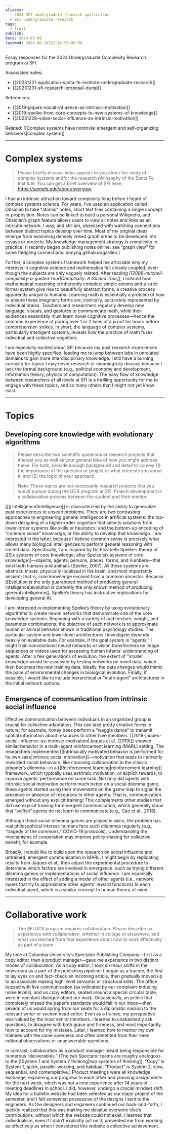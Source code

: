 ```yaml
---
aliases:
  - 2024 SFI undergradute research application
  - SFI undergraduate research
tags:
  - fruit
publish: 
date: 2024-01-09
lastmod: 2024-06-18T21:16:59-06:00
---
```

Essay responses for the 2024 Undergraduate Complexity Research program at SFI.

Associated notes:
- [[20231221-application-santa-fe-institute-undergraduate-research]]
- [[20231231-sfi-research-proposal-dump]]

References:
- [[2019-jaques-social-influence-as-intrinsic-motivation]]
- [[2019-spelke-from-core-concepts-to-new-systems-of-knowledge]]
- [[20231228-video-social-influence-as-intrinsic-motivation]]

Related: [[Complex systems have nontrivial emergent and self-organizing behaviors|complex system]]

---
# Complex systems

>Please briefly discuss what appeals to you about the study of complex systems and/or the research philosophy of the Santa Fe Institute. You can get a brief overview of SFI here: https://santafe.edu/about/overview

I had an intrinsic attraction toward complexity long before I heard of complex systems science. For years, I’ve used an application called Obsidian to take “atomic” notes, short text files containing a single concept or proposition. Notes can be linked to build a personal Wikipedia, and Obsidian’s graph feature allows users to view all notes and links as an intricate network. I was, and still am, obsessed with watching connections between distinct topics develop over time. Most of my original ideas emerge from examining densely linked graph areas to be developed into essays or projects. My knowledge management strategy is complexity in practice. (I recently began publishing notes online; see “graph view” for some fledgling connections: bnnyng.github.io/garden.)

Further, a complex systems framework helped me articulate why my interests in cognitive science and mathematics felt closely coupled, even though the subjects are only vaguely related. After reading *[[2009-mitchell-complexity-a-guided-tour|Complexity: A Guided Tour]]*, I noticed how mathematical reasoning is inherently complex: simple axioms and a strict formal system give rise to beautifully abstract forms, a creative process apparently unique to humans. Learning math is essentially a problem of how to ensure these imaginary forms are, ironically, accurately represented by individual brains. Teachers and researchers regularly develop new language, visuals, and gestures to communicate math, while their audiences essentially must learn novel cognitive processes—hence the common experience of poring over 1 or 2 lines of a proof for hours before comprehension strikes. In short, the language of complex systems, particularly intelligent systems, reveals how the practice of math fuses individual and collective cognition.

I am especially excited about SFI because my past research experiences have been highly specified, leading me to jump between labs in unrelated domains to gain more interdisciplinary knowledge. I still have a burning curiosity for topics I may never research or meaningfully discuss because I lack the formal background (e.g., political economy and development, information theory, physics of computation). The easy flow of knowledge between researchers of all levels at SFI is a thrilling opportunity for me to engage with these topics, and so many others that I might not yet know exist.

----
# Topics

## Developing core knowledge with evolutionary algorithms

>Please describe two scientific questions or research projects that interest you as well as your general idea of how you might address these. For both, provide enough background and detail to convey (1) the importance of the question or project or what interests you about it, and (2) the logic of your approach. 
>
>Note: These topics are not necessarily research projects that you would pursue during the UCR program at SFI. Project development is a collaborative process between the student and their mentor.

[[§ Intelligence|Intelligence]] is characterized by the ability to generalize past experiences to unseen problems. There are two contrasting approaches to engineering general intelligence in artificial systems: the top-down designing of a higher-order cognition that selects solutions from lower-order systems like skills or heuristics; and the bottom-up encoding of “common sense” knowledge, or the ability to develop that knowledge. I am interested in the latter, because I believe common sense is precisely what allows many biological intelligences to perform general reasoning with limited data. Specifically, I am inspired by Dr. Elizabeth Spelke’s theory of [[Six systems of core knowledge, after Spelke|six systems of core knowledge]]—objects, agents, persons, places, forms, and numbers—that exist both humans and animals (Spelke, 2007). All these systems are abstract, innate, physically localized in the brain, and most importantly ancient; that is, core knowledge evolved from a common ancestor. Because [[Evolution is the only guaranteed method of producing general intelligence|evolution is currently the only known method of producing general intelligence]], Spelke’s theory has instructive implications for developing general AI.

I am interested in implementing Spelke’s theory by using evolutionary algorithms to create neural networks that demonstrate one of the core knowledge systems. Beginning with a variety of architecture, weight, and parameter combinations, the objective of each network is to approximate human or animal behavior shown in traditional psychology studies. The particular system and lower-level architectures I investigate depends heavily on available data. For example, if the goal system is “agents,” I might train convolutional neural networks or vision transformers on image sequences or videos used for assessing human infants’ understanding of agents. After a few generations of evolution, the extent of “innate” knowledge would be assessed by testing networks on novel data, which then becomes the new training data. Ideally, the data changes would mimic the pace of environmental changes in biological evolution. Finally, if possible, I would like to include hierarchical or “multi-agent” architectures in the initial network options. 

## Emergence of communication from intrinsic social influence

Effective communication between individuals in an organized group is crucial for collective adaptation. This can take pretty creative forms in nature; for example, honey bees perform a “waggle dance” to transmit spatial information about resources to other hive members. [[2019-jaques-social-influence-as-intrinsic-motivation|Jaques et al. (2019)]] showed similar behavior in a multi-agent reinforcement learning (MARL) setting. The researchers implemented [[Intrinsically motivated behavior is performed for its own sake|intrinsic social motivation]]—motivation that leads to indirectly rewarded social behaviors, like choosing collaboration in the classic prisoner’s dilemma—in a [[Reinforcement learning|reinforcement learning]] framework, which typically uses extrinsic motivation, or explicit rewards, to improve agents’ performance on some task. Not only did agents with intrinsic social motivation perform much better on a social dilemma game, these agents started using their movements on the game map to signal the presence or absence of resources to other agents. That is, communication emerged without any explicit training! This complements other studies that did use explicit training for emergent communication, which generally show that “selfish” agents do not learn to communicate (e.g., Cao et al., 2018). 

Although these social dilemma games are played *in silico*, the problem has real philosophical interest: humans face such dilemmas regularly (e.g., “tragedy of the commons,” COVID-19 protocols). Understanding the mechanisms of cooperation may improve policy-making for collective benefit, for example.

Broadly, I would like to build upon the research on social influence and untrained, emergent communication in MARL. I might begin by replicating results from Jaques et al., then adjust the experimental procedure to determine which factors are involved in emergence, such as trying different dilemma games or implementations of social influence. I am especially interested in the effect of adding a model of other agents (i.e., network layers that try to approximate other agents’ reward functions) to each individual agent, which is a similar concept to human theory of mind.

---

# Collaborative work

>The SFI UCR program requires collaboration. Please describe an experience with collaboration, whether in college or elsewhere, and what you learned from that experience about how to work effectively as part of a team.

My time at Columbia University’s Spectator Publishing Company—first as a copy editor, then a product manager—gave me experience in two distinct modes of collaboration. As a copy editor, I took six-hour shifts in the newsroom as a part of the publishing pipeline: I began as a trainee, the first to lay eyes on and fact-check an incoming article, then gradually moved up to an associate making high-level semantic or structural edits. The office buzzed with live communication (as indicated by our complaint-inducing noise levels), and us copy editors, seated around a special circular table, were in constant dialogue about our work. Occasionally, an article that completely missed the paper’s standards would fall in our inbox—then several of us would spring from our seats for a diplomatic mission to the relevant writer or section head editor. Even as a trainee, my perspective was valued by the most senior members. I learned to unabashedly ask questions, to disagree with both grace and firmness, and most importantly, how to account for my mistakes. Later, I learned how to mentor my own trainees with the same openness and often benefited from their keen editorial observations or unanswerable questions.

In contrast, collaboration as a product manager meant being responsible for numerous “deliverables.” (The two Spectator teams are roughly analogous to the [[System 1 and System 2 thinking|two systems of thinking]]: “Copy” is System 1, quick, parallel-working, and habitual; “Product” is System 2, slow, sequential, and contemplative.) Product meetings were all knowledge exchange, explaining our progress to each other and planning assignments for the next week, which was not a new experience after 14 years of meeting deadlines in school. I did, however, undergo a crucial mindset shift. My idea for a bulletin website had been selected as our major project of the semester, and I felt somewhat possessive of the designs I sent to the engineers. As the designers and engineers continued our back-and-forth, I quickly realized that this was making me devalue everyone else’s contributions, without which the website could not exist. I learned that individualism, even if I didn’t explicitly act on it, prevented me from working as effectively as when I considered this website a collective achievement.